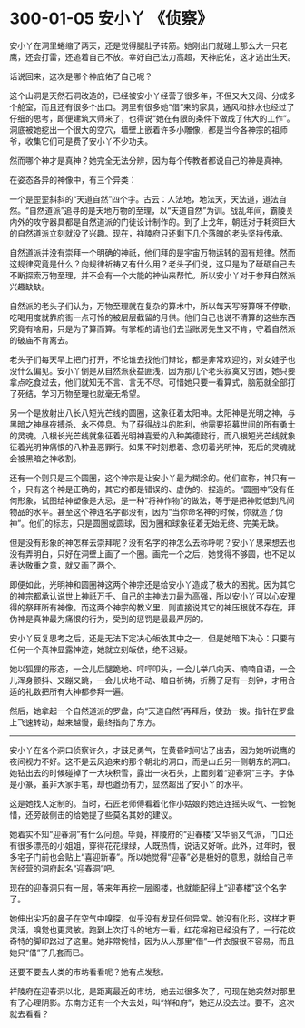 # 300-01-05 安小丫 《侦察》

安小丫在洞里蜷缩了两天，还是觉得腿肚子转筋。她刚出门就碰上那么大一只老鹰，还会打雷，还追着自己不放。幸好自己法力高超，天神庇佑，这才逃出生天。

话说回来，这次是哪个神庇佑了自己呢？

这个山洞是天然石洞改造的，已经被安小丫经营了很多年，不但又大又阔、分成多个舱室，而且还有很多个出口。洞里有很多她“借”来的家具，通风和排水也经过了仔细的思考，即便建筑大师来了，也得说“她在有限的条件下做成了伟大的工作”。洞底被她挖出一个很大的空穴，墙壁上嵌着许多小雕像，都是当今各神宗的祖师爷，收集它们可是费了安小丫不少功夫。

然而哪个神才是真神？她完全无法分辨，因为每个传教者都说自己的神是真神。

在姿态各异的神像中，有三个异类：

一个是歪歪斜斜的“天道自然”四个字。古云：人法地，地法天，天法道，道法自然。“自然道派”追寻的是天地万物的至理，以“天道自然”为训。战乱年间，霸陵关内外的攻守器具都是自然道派的门徒设计制作的。到了止戈年，朝廷对于耗资巨大的自然道派立刻就没了兴趣。现在，祥陵府只还剩下几个落魄的老头坚持传承。

自然道派并没有崇拜一个明确的神祇，他们拜的是宇宙万物运转的固有规律。然而这规律究竟是什么？向规律祈祷又有什么用？老头子们说，这只是为了砥砺自己去不断探索万物至理，并不会有一个大能的神仙来帮忙。所以安小丫对于参拜自然派兴趣缺缺。

自然派的老头子们认为，万物至理就在复杂的算术中，所以每天写呀算呀不停歇，吃喝用度就靠府衙一点可怜的被层层截留的月供。他们自己也说不清算的这些东西究竟有啥用，只是为了算而算。有掌柜的请他们去当账房先生又不肯，守着自然派的破庙不肯离去。

老头子们每天早上把门打开，不论谁去找他们辩论，都是非常欢迎的，对女娃子也没什么偏见。安小丫倒是从自然派获益匪浅，因为那几个老头寂寞又穷困，她只要拿点吃食过去，他们就知无不言、言无不尽。可惜她只要一看算式，脑筋就全部打了死结，学习万物至理也就毫无希望。

另一个是放射出八长八短光芒线的圆圈，这象征着太阳神。太阳神是光明之神，与黑暗之神昼夜搏杀、永不停息。为了获得战斗的胜利，他需要招募世间的所有勇士的灵魂。八根长光芒线就象征着光明神喜爱的八种美德懿行，而八根短光芒线就象征着光明神痛恨的八种丑恶罪行。如果不时刻想着、念叨着光明神，死后的灵魂就会被黑暗之神收割。

还有一个则只是三个圆圈，这个神宗是让安小丫最为糊涂的。他们宣称，神只有一个，只有这个神是正确的，其它的都是错误的、虚伪的、捏造的。“圆圈神”没有任何形象，试图给神塑像是大忌，是一种“将神作物”的做法，等于是把神贬低到凡间物品的水平。甚至这个神连名字都没有，因为“当你命名神的时候，你就造了伪神”。他们的标志，只是圆圈或圆球，因为圈和球象征着无始无终、完美无缺。

但是没有形象的神怎样去崇拜呢？没有名字的神怎么去称呼呢？安小丫思来想去也没有弄明白，只好在洞壁上画了一个圈。画完一个之后，她觉得不够圆，也不足以表达敬重之意，就又画了两个。

即便如此，光明神和圆圈神这两个神宗还是给安小丫造成了极大的困扰。因为其它的神宗都承认说世上神祇万千、自己的主神法力最为高强，所以安小丫可以心安理得的祭拜所有神像。而这两个神宗的教义里，则直接说其它的神压根就不存在，拜伪神是真神最为痛恨的行为，受到的惩罚是最最严厉的。

安小丫反复思考之后，还是无法下定决心皈依其中之一，但是她暗下决心：只要有任何一个真神显露神迹，她就立刻皈依，绝不迟疑。

她以狐狸的形态，一会儿后腿跪地、呯呯叩头，一会儿举爪向天、喃喃自语，一会儿浑身颤抖、又蹦又跳，一会儿伏地不动、暗自祈祷，折腾了足有一刻钟，才用合适的礼数把所有大神都参拜一遍。

然后，她拿起一个自然道派的罗盘，向“天道自然”再拜后，使劲一拨。指针在罗盘上飞速转动，越来越慢，最终指向了东方。

***

安小丫在各个洞口侦察许久，才鼓足勇气，在黄昏时间钻了出去，因为她听说鹰的夜间视力不好。这不是云风追来的那个朝北的洞口，而是山丘另一侧朝东的洞口。她钻出去的时候碰掉了一大块积雪，露出一块石头，上面刻着“迎春洞”三字。字体是小篆，虽非大家手笔，却也遒劲有力，显然超出了安小丫的水平。

这是她找人定制的。当时，石匠老师傅看着化作小姑娘的她连连摇头叹气、一脸惋惜，还旁敲侧击的给她提了些莫名其妙的建议。

她着实不知“迎春洞”有什么问题。毕竟，祥陵府的“迎春楼”又华丽又气派，门口还有很多漂亮的小姐姐，穿得花花绿绿，人既热情，说话又好听。此外，过年时，很多宅子门前也会贴上“喜迎新春”。所以她觉得“迎春”必是极好的意思，就给自己辛苦经营的洞府起名“迎春洞”吧。

现在的迎春洞只有一层，等来年再挖一层阁楼，也就能配得上“迎春楼”这个名字了。

她伸出尖巧的鼻子在空气中嗅探，似乎没有发现任何异常。她没有化形，这样才更灵活，嗅觉也更灵敏。跑到上次打斗的地方一看，红花棉袍已经没有了，一行花纹奇特的脚印路过了这里。她非常惋惜，因为从人那里“借”一件衣服很不容易，而且她只“借”了几套而已。

还要不要去人类的市坊看看呢？她有点发愁。

祥陵府在迎春洞以北，是距离最近的市坊，她去过很多次了，可现在她突然对那里有了心理阴影。东南方还有一个大去处，叫“祥和府”，她还从没去过。要不，这次就去看看？
